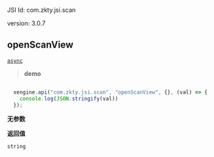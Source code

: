 

JSI Id: com.zkty.jsi.scan

version: 3.0.7



## openScanView
[`async`](/docs/modules/模块-规范?id=jsi-调用)



> **demo**
``` js

  xengine.api("com.zkty.jsi.scan", "openScanView", {}, (val) => {
    console.log(JSON.stringify(val))
  });

``` 

**无参数**


**返回值**
``` js
string
``` 


    